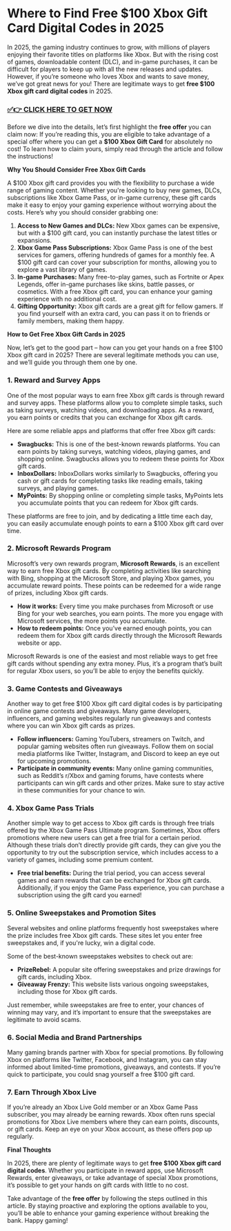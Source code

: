 # Where to Find Free $100 Xbox Gift Card Digital Codes in 2025

In 2025, the gaming industry continues to grow, with millions of players enjoying their favorite titles on platforms like Xbox. But with the rising cost of games, downloadable content (DLC), and in-game purchases, it can be difficult for players to keep up with all the new releases and updates. However, if you’re someone who loves Xbox and wants to save money, we’ve got great news for you! There are legitimate ways to get **free $100 Xbox gift card digital codes** in 2025.

### [✅👉 CLICK HERE TO GET NOW](https://freerewards.xyz/xbox/go/)

Before we dive into the details, let’s first highlight the **free offer** you can claim now: If you’re reading this, you are eligible to take advantage of a special offer where you can get a **$100 Xbox Gift Card** for absolutely no cost! To learn how to claim yours, simply read through the article and follow the instructions!

**Why You Should Consider Free Xbox Gift Cards**

A $100 Xbox gift card provides you with the flexibility to purchase a wide range of gaming content. Whether you're looking to buy new games, DLCs, subscriptions like Xbox Game Pass, or in-game currency, these gift cards make it easy to enjoy your gaming experience without worrying about the costs. Here’s why you should consider grabbing one:

1. **Access to New Games and DLCs:** New Xbox games can be expensive, but with a $100 gift card, you can instantly purchase the latest titles or expansions.
2. **Xbox Game Pass Subscriptions:** Xbox Game Pass is one of the best services for gamers, offering hundreds of games for a monthly fee. A $100 gift card can cover your subscription for months, allowing you to explore a vast library of games.
3. **In-game Purchases:** Many free-to-play games, such as Fortnite or Apex Legends, offer in-game purchases like skins, battle passes, or cosmetics. With a free Xbox gift card, you can enhance your gaming experience with no additional cost.
4. **Gifting Opportunity:** Xbox gift cards are a great gift for fellow gamers. If you find yourself with an extra card, you can pass it on to friends or family members, making them happy.

**How to Get Free Xbox Gift Cards in 2025**

Now, let’s get to the good part – how can you get your hands on a free $100 Xbox gift card in 2025? There are several legitimate methods you can use, and we’ll guide you through them one by one.

### 1. **Reward and Survey Apps**

One of the most popular ways to earn free Xbox gift cards is through reward and survey apps. These platforms allow you to complete simple tasks, such as taking surveys, watching videos, and downloading apps. As a reward, you earn points or credits that you can exchange for Xbox gift cards. 

Here are some reliable apps and platforms that offer free Xbox gift cards:

- **Swagbucks:** This is one of the best-known rewards platforms. You can earn points by taking surveys, watching videos, playing games, and shopping online. Swagbucks allows you to redeem these points for Xbox gift cards.
- **InboxDollars:** InboxDollars works similarly to Swagbucks, offering you cash or gift cards for completing tasks like reading emails, taking surveys, and playing games.
- **MyPoints:** By shopping online or completing simple tasks, MyPoints lets you accumulate points that you can redeem for Xbox gift cards. 

These platforms are free to join, and by dedicating a little time each day, you can easily accumulate enough points to earn a $100 Xbox gift card over time.

### 2. **Microsoft Rewards Program**

Microsoft’s very own rewards program, **Microsoft Rewards**, is an excellent way to earn free Xbox gift cards. By completing activities like searching with Bing, shopping at the Microsoft Store, and playing Xbox games, you accumulate reward points. These points can be redeemed for a wide range of prizes, including Xbox gift cards.

- **How it works:** Every time you make purchases from Microsoft or use Bing for your web searches, you earn points. The more you engage with Microsoft services, the more points you accumulate.
- **How to redeem points:** Once you’ve earned enough points, you can redeem them for Xbox gift cards directly through the Microsoft Rewards website or app. 

Microsoft Rewards is one of the easiest and most reliable ways to get free gift cards without spending any extra money. Plus, it’s a program that’s built for regular Xbox users, so you’ll be able to enjoy the benefits quickly.

### 3. **Game Contests and Giveaways**

Another way to get free $100 Xbox gift card digital codes is by participating in online game contests and giveaways. Many game developers, influencers, and gaming websites regularly run giveaways and contests where you can win Xbox gift cards as prizes.

- **Follow influencers:** Gaming YouTubers, streamers on Twitch, and popular gaming websites often run giveaways. Follow them on social media platforms like Twitter, Instagram, and Discord to keep an eye out for upcoming promotions.
- **Participate in community events:** Many online gaming communities, such as Reddit’s r/Xbox and gaming forums, have contests where participants can win gift cards and other prizes. Make sure to stay active in these communities for your chance to win.

### 4. **Xbox Game Pass Trials**

Another simple way to get access to Xbox gift cards is through free trials offered by the Xbox Game Pass Ultimate program. Sometimes, Xbox offers promotions where new users can get a free trial for a certain period. Although these trials don’t directly provide gift cards, they can give you the opportunity to try out the subscription service, which includes access to a variety of games, including some premium content.

- **Free trial benefits:** During the trial period, you can access several games and earn rewards that can be exchanged for Xbox gift cards. Additionally, if you enjoy the Game Pass experience, you can purchase a subscription using the gift card you earned!

### 5. **Online Sweepstakes and Promotion Sites**

Several websites and online platforms frequently host sweepstakes where the prize includes free Xbox gift cards. These sites let you enter free sweepstakes and, if you're lucky, win a digital code.

Some of the best-known sweepstakes websites to check out are:

- **PrizeRebel:** A popular site offering sweepstakes and prize drawings for gift cards, including Xbox.
- **Giveaway Frenzy:** This website lists various ongoing sweepstakes, including those for Xbox gift cards.
  
Just remember, while sweepstakes are free to enter, your chances of winning may vary, and it’s important to ensure that the sweepstakes are legitimate to avoid scams.

### 6. **Social Media and Brand Partnerships**

Many gaming brands partner with Xbox for special promotions. By following Xbox on platforms like Twitter, Facebook, and Instagram, you can stay informed about limited-time promotions, giveaways, and contests. If you’re quick to participate, you could snag yourself a free $100 gift card.

### 7. **Earn Through Xbox Live**

If you’re already an Xbox Live Gold member or an Xbox Game Pass subscriber, you may already be earning rewards. Xbox often runs special promotions for Xbox Live members where they can earn points, discounts, or gift cards. Keep an eye on your Xbox account, as these offers pop up regularly.

**Final Thoughts**

In 2025, there are plenty of legitimate ways to get **free $100 Xbox gift card digital codes**. Whether you participate in reward apps, use Microsoft Rewards, enter giveaways, or take advantage of special Xbox promotions, it’s possible to get your hands on gift cards with little to no cost. 

Take advantage of the **free offer** by following the steps outlined in this article. By staying proactive and exploring the options available to you, you’ll be able to enhance your gaming experience without breaking the bank. Happy gaming!
